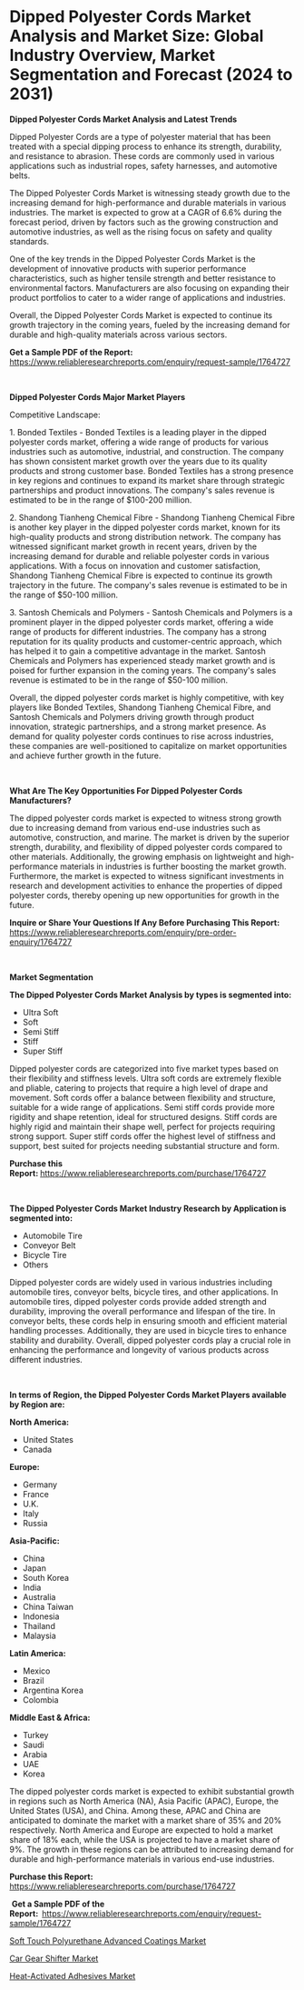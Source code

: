 <p><h1>Dipped Polyester Cords Market Analysis and Market Size: Global Industry Overview, Market Segmentation and Forecast (2024 to 2031)</h1></p><p><strong>Dipped Polyester Cords Market Analysis and Latest Trends</strong></p>
<p><p>Dipped Polyester Cords are a type of polyester material that has been treated with a special dipping process to enhance its strength, durability, and resistance to abrasion. These cords are commonly used in various applications such as industrial ropes, safety harnesses, and automotive belts.</p><p>The Dipped Polyester Cords Market is witnessing steady growth due to the increasing demand for high-performance and durable materials in various industries. The market is expected to grow at a CAGR of 6.6% during the forecast period, driven by factors such as the growing construction and automotive industries, as well as the rising focus on safety and quality standards.</p><p>One of the key trends in the Dipped Polyester Cords Market is the development of innovative products with superior performance characteristics, such as higher tensile strength and better resistance to environmental factors. Manufacturers are also focusing on expanding their product portfolios to cater to a wider range of applications and industries.</p><p>Overall, the Dipped Polyester Cords Market is expected to continue its growth trajectory in the coming years, fueled by the increasing demand for durable and high-quality materials across various sectors.</p></p>
<p><strong>Get a Sample PDF of the Report:&nbsp;</strong> <a href="https://www.reliableresearchreports.com/enquiry/request-sample/1764727">https://www.reliableresearchreports.com/enquiry/request-sample/1764727</a></p>
<p>&nbsp;</p>
<p><strong>Dipped Polyester Cords Major Market Players</strong></p>
<p><p>Competitive Landscape:</p><p>1. Bonded Textiles - Bonded Textiles is a leading player in the dipped polyester cords market, offering a wide range of products for various industries such as automotive, industrial, and construction. The company has shown consistent market growth over the years due to its quality products and strong customer base. Bonded Textiles has a strong presence in key regions and continues to expand its market share through strategic partnerships and product innovations. The company's sales revenue is estimated to be in the range of $100-200 million.</p><p>2. Shandong Tianheng Chemical Fibre - Shandong Tianheng Chemical Fibre is another key player in the dipped polyester cords market, known for its high-quality products and strong distribution network. The company has witnessed significant market growth in recent years, driven by the increasing demand for durable and reliable polyester cords in various applications. With a focus on innovation and customer satisfaction, Shandong Tianheng Chemical Fibre is expected to continue its growth trajectory in the future. The company's sales revenue is estimated to be in the range of $50-100 million.</p><p>3. Santosh Chemicals and Polymers - Santosh Chemicals and Polymers is a prominent player in the dipped polyester cords market, offering a wide range of products for different industries. The company has a strong reputation for its quality products and customer-centric approach, which has helped it to gain a competitive advantage in the market. Santosh Chemicals and Polymers has experienced steady market growth and is poised for further expansion in the coming years. The company's sales revenue is estimated to be in the range of $50-100 million.</p><p>Overall, the dipped polyester cords market is highly competitive, with key players like Bonded Textiles, Shandong Tianheng Chemical Fibre, and Santosh Chemicals and Polymers driving growth through product innovation, strategic partnerships, and a strong market presence. As demand for quality polyester cords continues to rise across industries, these companies are well-positioned to capitalize on market opportunities and achieve further growth in the future.</p></p>
<p>&nbsp;</p>
<p><strong>What Are The Key Opportunities For Dipped Polyester Cords Manufacturers?</strong></p>
<p><p>The dipped polyester cords market is expected to witness strong growth due to increasing demand from various end-use industries such as automotive, construction, and marine. The market is driven by the superior strength, durability, and flexibility of dipped polyester cords compared to other materials. Additionally, the growing emphasis on lightweight and high-performance materials in industries is further boosting the market growth. Furthermore, the market is expected to witness significant investments in research and development activities to enhance the properties of dipped polyester cords, thereby opening up new opportunities for growth in the future.</p></p>
<p><strong>Inquire or Share Your Questions If Any Before Purchasing This Report:</strong> <a href="https://www.reliableresearchreports.com/enquiry/pre-order-enquiry/1764727">https://www.reliableresearchreports.com/enquiry/pre-order-enquiry/1764727</a></p>
<p>&nbsp;</p>
<p><strong>Market Segmentation</strong></p>
<p><strong>The Dipped Polyester Cords Market Analysis by types is segmented into:</strong></p>
<p><ul><li>Ultra Soft</li><li>Soft</li><li>Semi Stiff</li><li>Stiff</li><li>Super Stiff</li></ul></p>
<p><p>Dipped polyester cords are categorized into five market types based on their flexibility and stiffness levels. Ultra soft cords are extremely flexible and pliable, catering to projects that require a high level of drape and movement. Soft cords offer a balance between flexibility and structure, suitable for a wide range of applications. Semi stiff cords provide more rigidity and shape retention, ideal for structured designs. Stiff cords are highly rigid and maintain their shape well, perfect for projects requiring strong support. Super stiff cords offer the highest level of stiffness and support, best suited for projects needing substantial structure and form.</p></p>
<p><strong>Purchase this Report:&nbsp;</strong><a href="https://www.reliableresearchreports.com/purchase/1764727">https://www.reliableresearchreports.com/purchase/1764727</a></p>
<p>&nbsp;</p>
<p><strong>The Dipped Polyester Cords Market Industry Research by Application is segmented into:</strong></p>
<p><ul><li>Automobile Tire</li><li>Conveyor Belt</li><li>Bicycle Tire</li><li>Others</li></ul></p>
<p><p>Dipped polyester cords are widely used in various industries including automobile tires, conveyor belts, bicycle tires, and other applications. In automobile tires, dipped polyester cords provide added strength and durability, improving the overall performance and lifespan of the tire. In conveyor belts, these cords help in ensuring smooth and efficient material handling processes. Additionally, they are used in bicycle tires to enhance stability and durability. Overall, dipped polyester cords play a crucial role in enhancing the performance and longevity of various products across different industries.</p></p>
<p>&nbsp;</p>
<p><strong>In terms of Region, the Dipped Polyester Cords Market Players available by Region are:</strong></p>
<p>
    <p> <strong> North America: </strong>
        <ul>
            <li>United States</li>
            <li>Canada</li>
        </ul>
        </p> 
    <p> <strong> Europe: </strong>
        <ul>
            <li>Germany</li>
            <li>France</li>
            <li>U.K.</li>
            <li>Italy</li>
            <li>Russia</li>
        </ul>
        </p> 
    <p> <strong> Asia-Pacific: </strong>
        <ul>
            <li>China</li>
            <li>Japan</li>
            <li>South Korea</li>
            <li>India</li>
            <li>Australia</li>
            <li>China Taiwan</li>
            <li>Indonesia</li>
            <li>Thailand</li>
            <li>Malaysia</li>
        </ul>
        </p> 
    <p> <strong> Latin America: </strong>
        <ul>
            <li>Mexico</li>
            <li>Brazil</li>
            <li>Argentina Korea</li>
            <li>Colombia</li>
        </ul>
        </p> 
    <p> <strong> Middle East & Africa: </strong>
        <ul>
            <li>Turkey</li>
            <li>Saudi</li>
            <li>Arabia</li>
            <li>UAE</li>
            <li>Korea</li>
        </ul>
    </p>
    </p>
<p><p>The dipped polyester cords market is expected to exhibit substantial growth in regions such as North America (NA), Asia Pacific (APAC), Europe, the United States (USA), and China. Among these, APAC and China are anticipated to dominate the market with a market share of 35% and 20% respectively. North America and Europe are expected to hold a market share of 18% each, while the USA is projected to have a market share of 9%. The growth in these regions can be attributed to increasing demand for durable and high-performance materials in various end-use industries.</p></p>
<p><strong>Purchase this Report: </strong><a href="https://www.reliableresearchreports.com/purchase/1764727">https://www.reliableresearchreports.com/purchase/1764727</a></p>
<p>&nbsp;<strong>Get a Sample PDF of the Report:&nbsp;&nbsp;</strong><a href="https://www.reliableresearchreports.com/enquiry/request-sample/1764727">https://www.reliableresearchreports.com/enquiry/request-sample/1764727</a></p>
<p><strong></strong></p>
<p><p><a href="https://gamy-alyssum-396.notion.site/Soft-Touch-Polyurethane-Advanced-Coatings-Market-Research-Report-Provides-thorough-Industry-Overview-10bc515bae1c4c2db22a48afc702dc72">Soft Touch Polyurethane Advanced Coatings Market</a></p><p><a href="https://view.publitas.com/reportprime-1/car-gear-shifter-market-research-report-the-key-to-successful-business-strategy-forecasted-for-period-from-2024-2031/">Car Gear Shifter Market</a></p><p><a href="https://boundless-drawbridge-702.notion.site/Heat-Activated-Adhesives-Market-Size-Global-Industry-Overview-Market-Segmentation-and-Forecast-20-838851e61b8d4fb3861e4e47cd5b9ff6">Heat-Activated Adhesives Market</a></p></p>